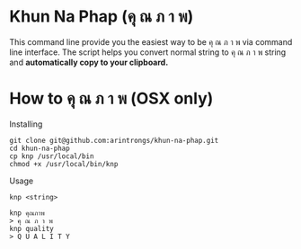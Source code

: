 # Khun Na Phap (คุ ณ ภ า พ)
This command line provide you the easiest way to be คุ ณ ภ า พ via command line interface. 
The script helps you convert normal string to คุ ณ ภ า พ string and **automatically copy to your clipboard.**


# How to คุ ณ ภ า พ (OSX only)

Installing
```
git clone git@github.com:arintrongs/khun-na-phap.git
cd khun-na-phap
cp knp /usr/local/bin
chmod +x /usr/local/bin/knp
```

Usage
```
knp <string>
```

```
knp คุณภาพ
> คุ ณ ภ า พ
knp quality
> Q U A L I T Y
```



